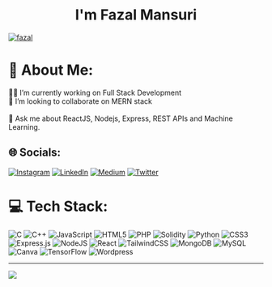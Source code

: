 <h1 align="center">I'm Fazal Mansuri</h1>
<p align="left"> <a href="https://twitter.com/fazal_mansuri_" target="_blank"><img src="https://img.shields.io/twitter/follow/fazal_mansuri_?logo=twitter&style=for-the-badge" alt="fazal" /></a> </p>

# 💫 About Me:
👨‍💻 I’m currently working on Full Stack Development<br>👯 I’m looking to collaborate on MERN stack <br><br>💬 Ask me about ReactJS, Nodejs, Express, REST APIs and Machine Learning.


## 🌐 Socials:
[![Instagram](https://img.shields.io/badge/Instagram-%23E4405F.svg?logo=Instagram&logoColor=white)](https://instagram.com/fazal_mansuri__) [![LinkedIn](https://img.shields.io/badge/LinkedIn-%230077B5.svg?logo=linkedin&logoColor=white)](https://linkedin.com/in/fazal-mansuri) [![Medium](https://img.shields.io/badge/Medium-12100E?logo=medium&logoColor=white)](https://medium.com/@fazalmansuri08) [![Twitter](https://img.shields.io/badge/Twitter-%231DA1F2.svg?logo=Twitter&logoColor=white)](https://twitter.com/fazal_mansuri_) 

# 💻 Tech Stack:
![C](https://img.shields.io/badge/c-%2300599C.svg?style=for-the-badge&logo=c&logoColor=white) ![C++](https://img.shields.io/badge/c++-%2300599C.svg?style=for-the-badge&logo=c%2B%2B&logoColor=white) ![JavaScript](https://img.shields.io/badge/javascript-%23323330.svg?style=for-the-badge&logo=javascript&logoColor=%23F7DF1E) ![HTML5](https://img.shields.io/badge/html5-%23E34F26.svg?style=for-the-badge&logo=html5&logoColor=white) ![PHP](https://img.shields.io/badge/php-%23777BB4.svg?style=for-the-badge&logo=php&logoColor=white) ![Solidity](https://img.shields.io/badge/Solidity-%23363636.svg?style=for-the-badge&logo=solidity&logoColor=white) ![Python](https://img.shields.io/badge/python-3670A0?style=for-the-badge&logo=python&logoColor=ffdd54) ![CSS3](https://img.shields.io/badge/css3-%231572B6.svg?style=for-the-badge&logo=css3&logoColor=white) ![Express.js](https://img.shields.io/badge/express.js-%23404d59.svg?style=for-the-badge&logo=express&logoColor=%2361DAFB) ![NodeJS](https://img.shields.io/badge/node.js-6DA55F?style=for-the-badge&logo=node.js&logoColor=white) ![React](https://img.shields.io/badge/react-%2320232a.svg?style=for-the-badge&logo=react&logoColor=%2361DAFB) ![TailwindCSS](https://img.shields.io/badge/tailwindcss-%2338B2AC.svg?style=for-the-badge&logo=tailwind-css&logoColor=white) ![MongoDB](https://img.shields.io/badge/MongoDB-%234ea94b.svg?style=for-the-badge&logo=mongodb&logoColor=white) ![MySQL](https://img.shields.io/badge/mysql-%2300f.svg?style=for-the-badge&logo=mysql&logoColor=white) ![Canva](https://img.shields.io/badge/Canva-%2300C4CC.svg?style=for-the-badge&logo=Canva&logoColor=white) ![TensorFlow](https://img.shields.io/badge/TensorFlow-%23FF6F00.svg?style=for-the-badge&logo=TensorFlow&logoColor=white)  ![Wordpress](https://img.shields.io/badge/wordpress-%2300f.svg?style=for-the-badge&logo=wordpress&logoColor=white)

---
[![](https://visitcount.itsvg.in/api?id=fazal-10&icon=0&color=0)](https://visitcount.itsvg.in)

<!-- Proudly created with GPRM ( https://gprm.itsvg.in ) -->
